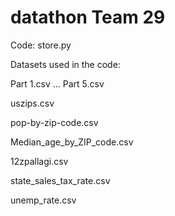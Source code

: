 # datathon Team 29

Code: store.py

Datasets used in the code:

Part 1.csv ... Part 5.csv

uszips.csv

pop-by-zip-code.csv

Median_age_by_ZIP_code.csv

12zpallagi.csv

state_sales_tax_rate.csv

unemp_rate.csv






